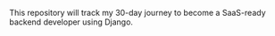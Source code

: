 This repository will track my 30-day journey to become a SaaS-ready backend developer using Django.


